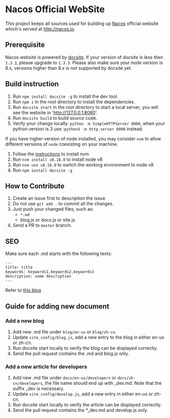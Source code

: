 # Nacos Official WebSite

This project keeps all sources used for building up [Nacos](https://github.com/alibaba/nacos) official website which's served at http://nacos.io.

## Prerequisite

Nacos website is powered by [docsite](https://github.com/txd-team/docsite). If your version of docsite is less then `1.3.3`, please upgrade to `1.3.3`. Please also make sure your node version is 8.x, versions higher than 8.x is not supported by docsite yet.

## Build instruction

1. Run `npm install docsite -g` to install the dev tool.
2. Run `npm i` in the root directory to install the dependencies.
3. Run `docsite start` in the root directory to start a local server, you will see the website in 'http://127.0.0.1:8080'.
4. Run `docsite build` to build source code.
5. Verify your change locally: `python -m SimpleHTTPServer 8000`, when your python version is 3 use :`python3 -m http.server 8000` instead.

If you have higher version of node installed, you may consider `nvm` to allow different versions of `node` coexisting on your machine.

1. Follow the [instructions](http://nvm.sh) to install nvm
2. Run `nvm install v8.16.0` to install node v8
3. Run `nvm use v8.16.0` to switch the working environment to node v8
4. Run `npm install docsite -g`

## How to Contribute

1. Create an issue first to description the issue
2. Do not use `git add .` to commit all the changes.
3. Just push your changed files, such as:
    * `*.md`
    * blog.js or docs.js or site.js
4. Send a PR to `master` branch.

## SEO

Make sure each .md starts with the following texts:

```
---
title: title
keywords: keywords1,keywords2,keywords3
description: some description
---
```

Refer to [this blog](/blog/zh-cn/nacos.md)

## Guide for adding new document

### Add a new blog

1. Add new .md file under `blog/en-us` or `blog/zh-cn`.
2. Update `site_config/blog.js`, add a new entry to the blog in either en-us or zh-cn.
3. Run docsite start locally to verify the blog can be displayed correctly.
4. Send the pull request contains the .md and blog.js only.

### Add a new article for developers

1. Add new .md file under `docs/en-us/developers` or `docs/zh-cn/developers`, the file name should end up with _dev.md. Note that the suffix _dev is necessary.
2. Update `site_config/develop.js`, add a new entry in either en-us or zh-cn.
3. Run docsite start locally to verify the article can be displayed correctly.
4. Send the pull request contains the *_dev.md and develop.js only.
